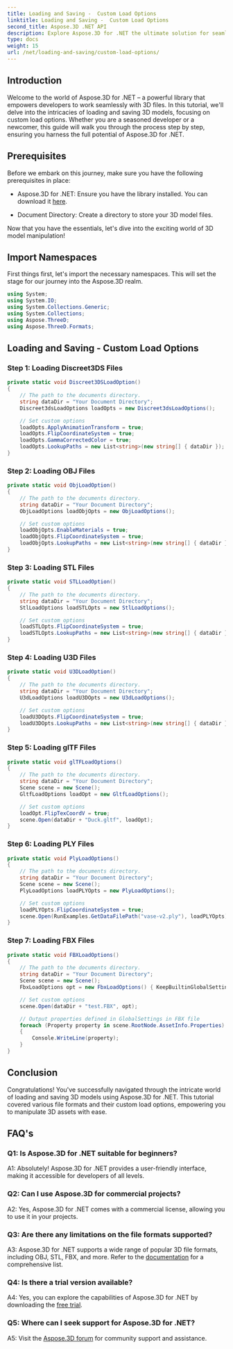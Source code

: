 ```yaml
---
title: Loading and Saving -  Custom Load Options
linktitle: Loading and Saving -  Custom Load Options
second_title: Aspose.3D .NET API
description: Explore Aspose.3D for .NET the ultimate solution for seamless 3D model loading and saving.
type: docs
weight: 15
url: /net/loading-and-saving/custom-load-options/
---
```

## Introduction

Welcome to the world of Aspose.3D for .NET – a powerful library that empowers developers to work seamlessly with 3D files. In this tutorial, we'll delve into the intricacies of loading and saving 3D models, focusing on custom load options. Whether you are a seasoned developer or a newcomer, this guide will walk you through the process step by step, ensuring you harness the full potential of Aspose.3D for .NET.

## Prerequisites

Before we embark on this journey, make sure you have the following prerequisites in place:

- Aspose.3D for .NET: Ensure you have the library installed. You can download it [here](https://releases.aspose.com/3d/net/).

- Document Directory: Create a directory to store your 3D model files.

Now that you have the essentials, let's dive into the exciting world of 3D model manipulation!

## Import Namespaces

First things first, let's import the necessary namespaces. This will set the stage for our journey into the Aspose.3D realm.

```csharp
using System;
using System.IO;
using System.Collections.Generic;
using System.Collections;
using Aspose.ThreeD;
using Aspose.ThreeD.Formats;
```

## Loading and Saving - Custom Load Options

### Step 1: Loading Discreet3DS Files

```csharp
private static void Discreet3DSLoadOption()
{
    // The path to the documents directory.
    string dataDir = "Your Document Directory";
    Discreet3dsLoadOptions loadOpts = new Discreet3dsLoadOptions();

    // Set custom options
    loadOpts.ApplyAnimationTransform = true;
    loadOpts.FlipCoordinateSystem = true;
    loadOpts.GammaCorrectedColor = true;
    loadOpts.LookupPaths = new List<string>(new string[] { dataDir });
}
```

### Step 2: Loading OBJ Files

```csharp
private static void ObjLoadOption()
{
    // The path to the documents directory.
    string dataDir = "Your Document Directory";
    ObjLoadOptions loadObjOpts = new ObjLoadOptions();

    // Set custom options
    loadObjOpts.EnableMaterials = true;
    loadObjOpts.FlipCoordinateSystem = true;
    loadObjOpts.LookupPaths = new List<string>(new string[] { dataDir });
}
```

### Step 3: Loading STL Files

```csharp
private static void STLLoadOption()
{
    // The path to the documents directory.
    string dataDir = "Your Document Directory";
    StlLoadOptions loadSTLOpts = new StlLoadOptions();

    // Set custom options
    loadSTLOpts.FlipCoordinateSystem = true;
    loadSTLOpts.LookupPaths = new List<string>(new string[] { dataDir });
}
```

### Step 4: Loading U3D Files

```csharp
private static void U3DLoadOption()
{
    // The path to the documents directory.
    string dataDir = "Your Document Directory";
    U3dLoadOptions loadU3DOpts = new U3dLoadOptions();

    // Set custom options
    loadU3DOpts.FlipCoordinateSystem = true;
    loadU3DOpts.LookupPaths = new List<string>(new string[] { dataDir });
}
```

### Step 5: Loading glTF Files

```csharp
private static void glTFLoadOptions()
{
    // The path to the documents directory.
    string dataDir = "Your Document Directory";
    Scene scene = new Scene();
    GltfLoadOptions loadOpt = new GltfLoadOptions();

    // Set custom options
    loadOpt.FlipTexCoordV = true;
    scene.Open(dataDir + "Duck.gltf", loadOpt);
}
```

### Step 6: Loading PLY Files

```csharp
private static void PlyLoadOptions()
{
    // The path to the documents directory.
    string dataDir = "Your Document Directory";
    Scene scene = new Scene();
    PlyLoadOptions loadPLYOpts = new PlyLoadOptions();

    // Set custom options
    loadPLYOpts.FlipCoordinateSystem = true;
    scene.Open(RunExamples.GetDataFilePath("vase-v2.ply"), loadPLYOpts);
}
```

### Step 7: Loading FBX Files

```csharp
private static void FBXLoadOptions()
{
    // The path to the documents directory.
    string dataDir = "Your Document Directory";
    Scene scene = new Scene();
    FbxLoadOptions opt = new FbxLoadOptions() { KeepBuiltinGlobalSettings = true };

    // Set custom options
    scene.Open(dataDir + "test.FBX", opt);

    // Output properties defined in GlobalSettings in FBX file
    foreach (Property property in scene.RootNode.AssetInfo.Properties)
    {
        Console.WriteLine(property);
    }
}
```

## Conclusion

Congratulations! You've successfully navigated through the intricate world of loading and saving 3D models using Aspose.3D for .NET. This tutorial covered various file formats and their custom load options, empowering you to manipulate 3D assets with ease.

## FAQ's

### Q1: Is Aspose.3D for .NET suitable for beginners?

A1: Absolutely! Aspose.3D for .NET provides a user-friendly interface, making it accessible for developers of all levels.

### Q2: Can I use Aspose.3D for commercial projects?

A2: Yes, Aspose.3D for .NET comes with a commercial license, allowing you to use it in your projects.

### Q3: Are there any limitations on the file formats supported?

A3: Aspose.3D for .NET supports a wide range of popular 3D file formats, including OBJ, STL, FBX, and more. Refer to the [documentation](https://reference.aspose.com/3d/net/) for a comprehensive list.

### Q4: Is there a trial version available?

A4: Yes, you can explore the capabilities of Aspose.3D for .NET by downloading the [free trial](https://releases.aspose.com/).

### Q5: Where can I seek support for Aspose.3D for .NET?

A5: Visit the [Aspose.3D forum](https://forum.aspose.com/c/3d/18) for community support and assistance.

